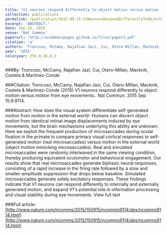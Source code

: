 ```yaml
---
title: "V1 neurons respond differently to object motion versus motion from eye movements."
collection: publications
permalink: /publication/2015-09-15-V1NeuronsRespondDifferentlyToObjectMotionVersusMotionFromEyeMov
excerpt: 'ABSTRACT.'
date: Sep 15, 2015
venue: 'Nat Commun'
paperurl: 'http://academicpages.github.io/files/paper1.pdf'
citation: 'a'
authors: 'Troncoso, McCamy, Najafian Jazi, Cui, Otero-Millan, Macknik, Costela & Martinez-Conde'
year: '2015'
coloryear: 255,0,26,0.2
---
```


###By: 
Troncoso, McCamy, Najafian Jazi, Cui, Otero-Millan, Macknik, Costela & Martinez-Conde

###Citation: 
Troncoso, McCamy, Najafian Jazi, Cui, Otero-Millan, Macknik, Costela & Martinez-Conde (2015) V1 neurons respond differently to object motion versus motion from eye movements.. Nat Commun. 2015 Sep 15;6:8114. 

###Abstract: 
How does the visual system differentiate self-generated motion from motion in the external world- Humans can discern object motion from identical retinal image displacements induced by eye movements, but the brain mechanisms underlying this ability are unknown. Here we exploit the frequent production of microsaccades during ocular fixation in the primate to compare primary visual cortical responses to self-generated motion (real microsaccades) versus motion in the external world (object motion mimicking microsaccades). Real and simulated microsaccades were randomly interleaved in the same viewing condition, thereby producing equivalent oculomotor and behavioural engagement. Our results show that real microsaccades generate biphasic neural responses, consisting of a rapid increase in the firing rate followed by a slow and smaller-amplitude suppression that drops below baseline. Simulated microsaccades generate solely excitatory responses. These findings indicate that V1 neurons can respond differently to internally and externally generated motion, and expand V1's potential role in information processing and visual stability during eye movements.
View full text

###Full article: 
[http://www.nature.com/ncomms/2015/150915/ncomms9114/abs/ncomms9114.html](http://www.nature.com/ncomms/2015/150915/ncomms9114/abs/ncomms9114.html)
